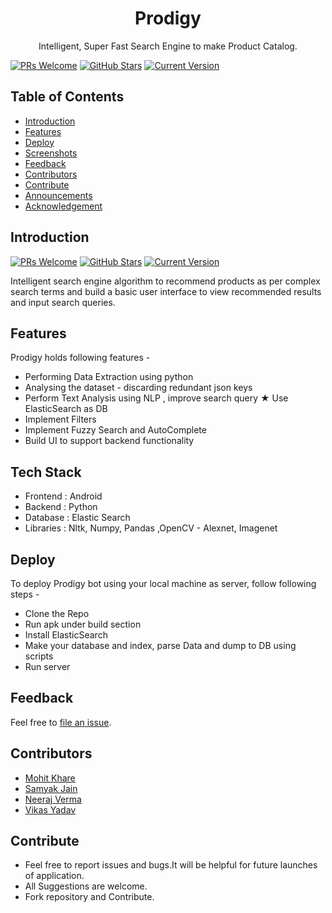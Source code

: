 <h1 align="center"> Prodigy </h1>

<p align="center">
  Intelligent, Super Fast Search Engine to make Product Catalog.
</p>

[![PRs Welcome](https://img.shields.io/badge/PRs-welcome-brightgreen.svg?style=flat-square)](https://github.com/mkfeuhrer/prodigy)
[![GitHub Stars](https://img.shields.io/github/stars/mkfeuhrer/prodigy.svg)](https://github.com/mkfeuhrer/prodigy) 
[![Current Version](https://img.shields.io/badge/version-1.1-green.svg)](https://github.com/mkfeuhrer/prodigy)<br>


## Table of Contents

- [Introduction](#introduction)
- [Features](#features)
- [Deploy](#deploy)
- [Screenshots](#screenshots)
- [Feedback](#feedback)
- [Contributors](#contributors)
- [Contribute](#contribute)
- [Announcements](#announcements)
- [Acknowledgement](#acknowledgment)

## Introduction

[![PRs Welcome](https://img.shields.io/badge/PRs-welcome-brightgreen.svg?style=flat-square)](http://makeapullrequest.com)
[![GitHub Stars](https://img.shields.io/github/stars/mkfeuhrer/prodigy.svg)](https://github.com/mkfeuhrer/prodigy) 
[![Current Version](https://img.shields.io/badge/version-1.1-green.svg)](https://github.com/mkfeuhrer/prodigy)

Intelligent search engine algorithm to recommend products as per complex search terms and build a basic user interface to view recommended results and input search queries.

## Features

Prodigy holds following features -
- Performing Data Extraction using python
- Analysing the dataset - discarding redundant json keys 
- Perform Text Analysis using NLP , improve search query ★ Use ElasticSearch as DB
- Implement Filters
- Implement Fuzzy Search and AutoComplete
- Build UI to support backend functionality

## Tech Stack

- Frontend : Android
- Backend : Python
- Database : Elastic Search
- Libraries : Nltk, Numpy, Pandas ,OpenCV - Alexnet, Imagenet

## Deploy

To deploy Prodigy bot using your local machine as server, follow following steps -

* Clone the Repo
* Run apk under build section
* Install ElasticSearch 
* Make your database and index, parse Data and dump to DB using scripts
* Run server

## Feedback

Feel free to [file an issue](https://github.com/mkfeuhrer/prodigy/issues).

## Contributors

<ul>
  <li> <a href="https://github.com/mkfeuhrer">Mohit Khare</a></li>
  <li> <a href="https://github.com/5amyak">Samyak Jain</a></li>
  <li> <a href="https://github.com/nvrocks">Neeraj Verma</a></li>
  <li> <a href="https://github.com/vikas-1997">Vikas Yadav</a></li>
</ul>

## Contribute

<ul>
  <li>Feel free to report issues and bugs.It will be helpful for future launches of application.</li>
  <li>All Suggestions are welcome.</li>
  <li>Fork repository and Contribute.</li>
</ul>

